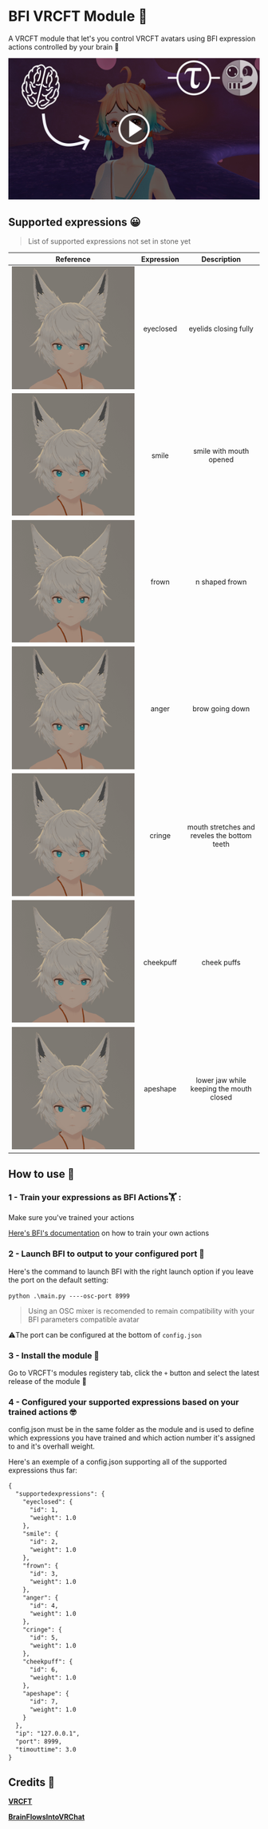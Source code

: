 # BFI VRCFT Module 🧠

A VRCFT module that let's you control VRCFT avatars using BFI expression actions controlled by your brain 🧠

[![Watch the video](media/BFI_VRCFT_thumbnail.png)](https://youtu.be/25exXjnTCI0)


## Supported expressions 😀

>List of supported expressions not set in stone yet

| Reference                                           | Expression          | Description                                               |
|:---:                                                | :-------------:     |    :-------------:                                        |
| <img src="media/eyeclosed.gif" alt="eyeclosed"/> | eyeclosed           |  eyelids closing fully                                    |
| <img src="media/smile.gif" alt="smile"/>         | smile               | smile with mouth opened                                   |
| <img src="media/frown.gif" alt="frown"/>         | frown               | n shaped frown                                            |
| <img src="media/anger.gif" alt="anger"/>         | anger               | brow going down                                           |
| <img src="media/cringe.gif" alt="cringe"/>       | cringe              | mouth stretches and reveles the bottom teeth              |
| <img src="media/cheekpuff.gif" alt="cheekpuff"/> | cheekpuff           | cheek puffs                                               |
| <img src="media/apeshape.gif" alt="apeshape"/>   | apeshape            | lower jaw while keeping the mouth closed                  |

## How to use 🤔

### 1 - Train your expressions as BFI Actions🏋️ :

Make sure you've trained your actions

[Here's BFI's documentation](https://github.com/ChilloutCharles/BrainFlowsIntoVRChat/wiki/Action-Classification-Instructions) on how to train your own actions



### 2 - Launch BFI to output to your configured port 💨

Here's the command to launch BFI with the right launch option if you leave the port on the default setting:

`python .\main.py ----osc-port 8999`

>Using an OSC mixer is recomended to remain compatibility with your BFI parameters compatible avatar

⚠️The port can be configured at the bottom of `config.json`

### 3 - Install the module 📁

Go to VRCFT's modules registery tab, click the `+` button and select the latest release of the module 📁

### 4 - Configured your supported expressions based on your trained actions 🤓

config.json must be in the same folder as the module and is used to define which expressions you have trained and which action number it's assigned to and it's overhall weight.

Here's an exemple of a config.json supporting all of the supported expressions thus far:


```
{
  "supportedexpressions": {
    "eyeclosed": {
      "id": 1,
      "weight": 1.0
    },
    "smile": {
      "id": 2,
      "weight": 1.0
    },
    "frown": {
      "id": 3,
      "weight": 1.0
    },
    "anger": {
      "id": 4,
      "weight": 1.0
    },
    "cringe": {
      "id": 5,
      "weight": 1.0
    },
    "cheekpuff": {
      "id": 6,
      "weight": 1.0
    },
    "apeshape": {
      "id": 7,
      "weight": 1.0
    }
  },
  "ip": "127.0.0.1",
  "port": 8999,
  "timouttime": 3.0
}
```


## Credits 📕

**[VRCFT](https://github.com/benaclejames/VRCFaceTracking)**

**[BrainFlowsIntoVRChat](https://github.com/ChilloutCharles/BrainFlowsIntoVRChat)**